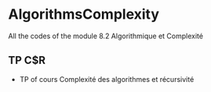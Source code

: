 # AlgorithmsComplexity
All the codes of the module 8.2 Algorithmique et Complexité
## TP C$R 
- TP of cours Complexité des algorithmes et récursivité
